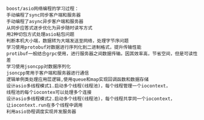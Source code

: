 	boost/asio网络编程的学习过程：
	手动编程了sync同步客户端和服务器
	手动编程了async异步客户端和服务器
	从同步应答式逐步优化为异步随时读写方式
	用2种切包方式处理asio粘包问题
	判断本机大小端，数据转为大端发送至网络，处理字节序问题
	学习使用protobuf对数据进行序列化到二进制格式，提升传输性能
	protibuf一般结合grpc使用，进行服务器之间数据传输。因其效率高，节省空间，但是可读性差
	学习使用jsoncpp对数据序列化
	jsoncpp常用于客户端和服务器进行通信
	逻辑单例类处理应用层逻辑,使用queue和map实现回调函数和数据存储
	设计asio多线程模式1.启动多个线程(线程池)，每个线程管理一个iocontext，
	线程池的每个iocontex可以处理多个连接
	设计asio多线程模式2.启动多个线程(线程池)，每个线程共享同一个iocontext，
	让iocontext.run在多个线程中调用	
	利用asio协程调度实现并发服务器
